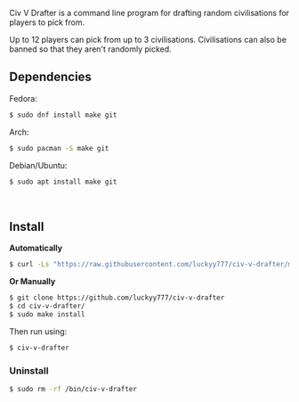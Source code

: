 Civ V Drafter is a command line program for drafting random civilisations for players to pick from.

Up to 12 players can pick from up to 3 civilisations. Civilisations can also be banned so that they aren't randomly picked.

<h2>Dependencies</h2>

Fedora:
``` bash 
$ sudo dnf install make git
```

Arch:
``` bash 
$ sudo pacman -S make git
```

Debian/Ubuntu:
``` bash 
$ sudo apt install make git
```  
<br>

<h2>Install</h2>

**Automatically**

``` bash
$ curl -Ls "https://raw.githubusercontent.com/luckyy777/civ-v-drafter/main/install.sh" | bash
``` 

**Or Manually**

``` bash
$ git clone https://github.com/luckyy777/civ-v-drafter
$ cd civ-v-drafter/
$ sudo make install
```

Then run using:

``` bash
$ civ-v-drafter
```

<h3>Uninstall</h3>
    
``` bash
$ sudo rm -rf /bin/civ-v-drafter
```
